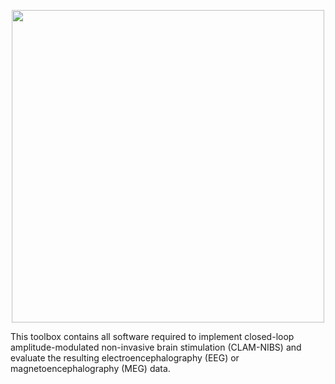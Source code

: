 <p align="center"><img src="https://github.com/davidhaslacher/clam-nibs/assets/17557712/60749a65-d612-4da5-98c9-3ed09881578b" width="500"></p>
This toolbox contains all software required to implement closed-loop amplitude-modulated non-invasive brain stimulation (CLAM-NIBS) and evaluate the resulting electroencephalography (EEG) or magnetoencephalography (MEG) data.
